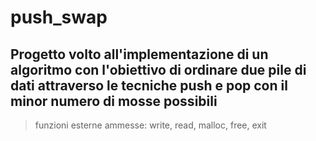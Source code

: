# push_swap

## Progetto volto all'implementazione di un algoritmo con l'obiettivo di ordinare due pile di dati attraverso le tecniche push e pop con il minor numero di mosse possibili

> funzioni esterne ammesse: write, read, malloc, free, exit
